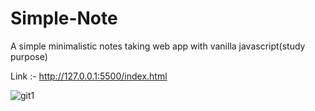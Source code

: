 # Simple-Note
A simple minimalistic notes taking web app with vanilla javascript(study purpose)

Link :- http://127.0.0.1:5500/index.html

![git1](https://user-images.githubusercontent.com/63910744/111896065-f5b6c980-8a3c-11eb-8c72-2a25bf763c96.JPG)



